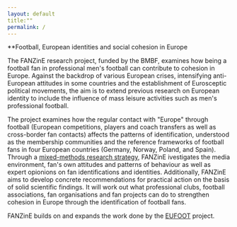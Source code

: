 ```yaml
---
layout: default
title:""
permalink: /
---
```

**Football, European identities and social cohesion in Europe

The FANZinE research project, funded by the BMBF, examines how being a football fan in professional men's football can contribute to cohesion in Europe. Against the backdrop of various European crises, intensifying anti-European attitudes in some countries and the establishment of Eurosceptic political movements, the aim is to extend previous research on European identity to include the influence of mass leisure activities such as men's professional football.

The project examines how the regular contact with "Europe" through football (European competitions, players and coach transfers as well as cross-border fan contacts) affects the patterns of identification, understood as the membership communities and the reference frameworks of football fans in four European countries (Germany, Norway, Poland, and Spain). Through a [mixed-methods research strategy](https://fanzine-research.github.io/research-strategy/), FANZinE ivestigates the media environment, fan's own attitudes and patterns of behaviour as well as expert opionions on fan identifications and identities. Additionally, FANZinE aims to develop concrete recommendations for practical action on the basis of solid scientific findings. It will work out what professional clubs, football associations, fan organisations and fan projects can do to strengthen cohesion in Europe through the identification of football fans.

FANZinE builds on and expands the work done by the [EUFOOT](https://eufoot.github.io/) project.
